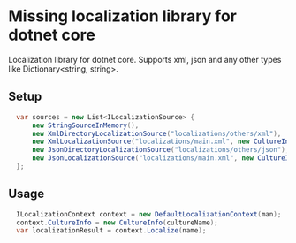 # Missing localization library for dotnet core 
Localization library for dotnet core. Supports xml, json and any other types like Dictionary<string, string>.

## Setup
```cs
  var sources = new List<ILocalizationSource> {
      new StringSourceInMemory(),
      new XmlDirectoryLocalizationSource("localizations/others/xml"),
      new XmlLocalizationSource("localizations/main.xml", new CultureInfo("tr-TR")),
      new JsonDirectoryLocalizationSource("localizations/others/json"),
      new JsonLocalizationSource("localizations/main.xml", new CultureInfo("en-US"))
  };
```

## Usage
```cs
  ILocalizationContext context = new DefaultLocalizationContext(man);
  context.CultureInfo = new CultureInfo(cultureName);
  var localizationResult = context.Localize(name);
```
